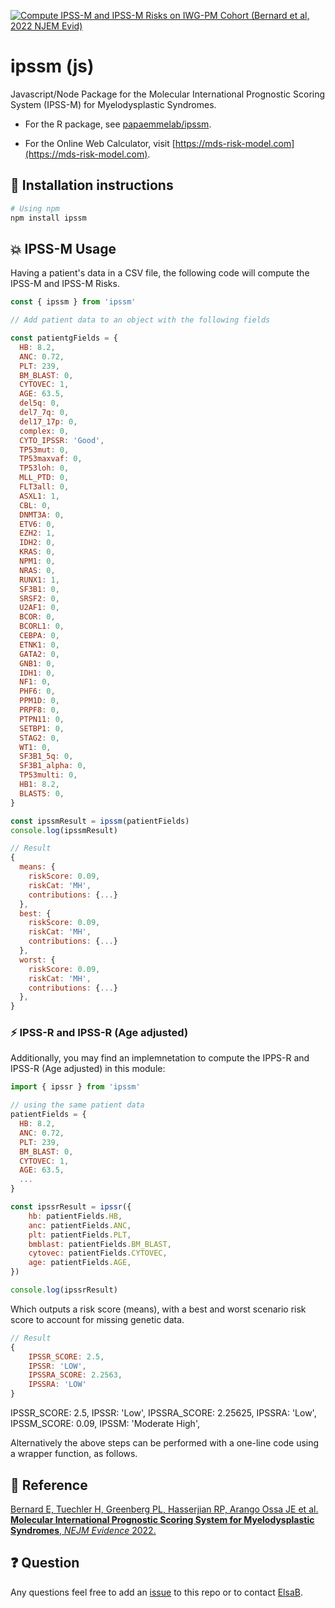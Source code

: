 <!-- badges: start -->
[![Compute IPSS-M and IPSS-M Risks on IWG-PM Cohort (Bernard et al, 2022 NJEM Evid)](https://github.com/papaemmelab/ipssm-js/actions/workflows/risk-scores-test.yml/badge.svg)](https://github.com/papaemmelab/ipssm-js/actions/workflows/risk-scores-test.yml)
<!-- badges: end -->

# ipssm (js)

Javascript/Node Package for the Molecular International Prognostic Scoring System (IPSS-M) for Myelodysplastic Syndromes.

- For the R package, see [papaemmelab/ipssm](https://github.com/papaemmelab/ipssm).

- For the Online Web Calculator, visit [https://mds-risk-model.com](https://mds-risk-model.com).

## :rocket: Installation instructions

```bash
# Using npm
npm install ipssm
```

## :boom: IPSS-M Usage

Having a patient's data in a CSV file, the following code will compute the IPSS-M and IPSS-M Risks.

```js
const { ipssm } from 'ipssm'

// Add patient data to an object with the following fields

const patientgFields = {
  HB: 8.2,
  ANC: 0.72,
  PLT: 239,
  BM_BLAST: 0,
  CYTOVEC: 1,
  AGE: 63.5,
  del5q: 0,
  del7_7q: 0,
  del17_17p: 0,
  complex: 0,
  CYTO_IPSSR: 'Good',
  TP53mut: 0,
  TP53maxvaf: 0,
  TP53loh: 0,
  MLL_PTD: 0,
  FLT3all: 0,
  ASXL1: 1,
  CBL: 0,
  DNMT3A: 0,
  ETV6: 0,
  EZH2: 1,
  IDH2: 0,
  KRAS: 0,
  NPM1: 0,
  NRAS: 0,
  RUNX1: 1,
  SF3B1: 0,
  SRSF2: 0,
  U2AF1: 0,
  BCOR: 0,
  BCORL1: 0,
  CEBPA: 0,
  ETNK1: 0,
  GATA2: 0,
  GNB1: 0,
  IDH1: 0,
  NF1: 0,
  PHF6: 0,
  PPM1D: 0,
  PRPF8: 0,
  PTPN11: 0,
  SETBP1: 0,
  STAG2: 0,
  WT1: 0,
  SF3B1_5q: 0,
  SF3B1_alpha: 0,
  TP53multi: 0,
  HB1: 8.2,
  BLAST5: 0,
}

const ipssmResult = ipssm(patientFields)
console.log(ipssmResult)
```

```js
// Result
{
  means: {
    riskScore: 0.09,
    riskCat: 'MH',
    contributions: {...}
  },
  best: {
    riskScore: 0.09,
    riskCat: 'MH',
    contributions: {...}
  },
  worst: {
    riskScore: 0.09,
    riskCat: 'MH',
    contributions: {...}
  },
}
```

### :zap: IPSS-R and IPSS-R (Age adjusted)

Additionally, you may find an implemnetation to compute the IPPS-R and IPSS-R (Age adjusted) in this module:

```js
import { ipssr } from 'ipssm'

// using the same patient data
patientFields = {
  HB: 8.2,
  ANC: 0.72,
  PLT: 239,
  BM_BLAST: 0,
  CYTOVEC: 1,
  AGE: 63.5,
  ...
}

const ipssrResult = ipssr({
    hb: patientFields.HB,
    anc: patientFields.ANC,
    plt: patientFields.PLT,
    bmblast: patientFields.BM_BLAST,
    cytovec: patientFields.CYTOVEC,
    age: patientFields.AGE,
})

console.log(ipssrResult)
```

Which outputs a risk score (means), with a best and worst scenario risk score to account for missing genetic data.

```js
// Result
{
    IPSSR_SCORE: 2.5,
    IPSSR: 'LOW',
    IPSSRA_SCORE: 2.2563,
    IPSSRA: 'LOW'
}
```

  IPSSR_SCORE: 2.5,
  IPSSR: 'Low',
  IPSSRA_SCORE: 2.25625,
  IPSSRA: 'Low',
  IPSSM_SCORE: 0.09,
  IPSSM: 'Moderate High',

Alternatively the above steps can be performed with a one-line code using a wrapper function, as follows.

## :page_with_curl: Reference

[Bernard E, Tuechler H, Greenberg PL, Hasserjian RP, Arango Ossa JE et al. **Molecular International Prognostic Scoring System for Myelodysplastic Syndromes**, *NEJM Evidence* 2022.](https://evidence.nejm.org/doi/full/10.1056/EVIDoa2200008)

## :question: Question

Any questions feel free to add an [issue](https://github.com/ipssm-js/issues) to this repo or to contact [ElsaB](https://elsab.github.io/).
